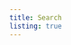 ```yaml
---
title: Search
listing: true
---
```


<!-- markdownlint-disable no-inline-html -->
<!--<SearchWidget/>>

